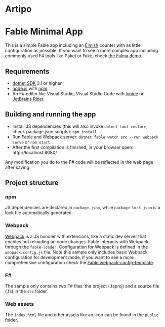 # Artipo #

# Fable Minimal App

This is a simple Fable app including an [Elmish](https://elmish.github.io/) counter with as little configuration as possible. If you want to see a more complex app including commonly used F# tools like Paket or Fake, check [the Fulma demo](https://github.com/MangelMaxime/fulma-demo).

## Requirements

* [dotnet SDK](https://www.microsoft.com/net/download/core) 3.1 or higher
* [node.js](https://nodejs.org) with [npm](https://www.npmjs.com/)
* An F# editor like Visual Studio, Visual Studio Code with [Ionide](http://ionide.io/) or [JetBrains Rider](https://www.jetbrains.com/rider/).

## Building and running the app

* Install JS dependencies (this will also invoke `dotnet tool restore`, check package.json scripts): `npm install`
* Run Fable and Webpack server: `dotnet fable watch src --run webpack serve` or `npm start`
* After the first compilation is finished, in your browser open: http://localhost:8080/

Any modification you do to the F# code will be reflected in the web page after saving.

## Project structure

### npm

JS dependencies are declared in `package.json`, while `package-lock.json` is a lock file automatically generated.

### Webpack

[Webpack](https://webpack.js.org) is a JS bundler with extensions, like a static dev server that enables hot reloading on code changes. Fable interacts with Webpack through the `fable-loader`. Configuration for Webpack is defined in the `webpack.config.js` file. Note this sample only includes basic Webpack configuration for development mode, if you want to see a more comprehensive configuration check the [Fable webpack-config-template](https://github.com/fable-compiler/webpack-config-template/blob/master/webpack.config.js).

### F#

The sample only contains two F# files: the project (.fsproj) and a source file (.fs) in the `src` folder.

### Web assets

The `index.html` file and other assets like an icon can be found in the `public` folder.
